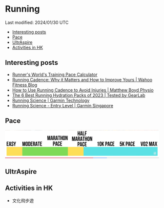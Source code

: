 # Running

Last modified: 2024/01/30 UTC

- [Interesting posts](#interesting-posts)
- [Pace](#pace)
- [UltrAspire](#ultraspire)
- [Activities in HK](#activities-in-hk)

## Interesting posts

- [Runner's World's Training Pace Calculator](https://assets.hearstapps.com/rwtools/rws-training-pace-calculator.html)
- [Running Cadence: Why it Matters and How to Improve Yours \| Wahoo Fitness Blog](https://www.wahoofitness.com/blog/running-cadence-why-it-matters-and-how-to-improve-yours/)
- [How to Use Running Cadence to Avoid Injuries \| Matthew Boyd Physio](https://matthewboydphysio.com/use-running-cadence-avoid-injuries/)
- [The 6 Best Running Hydration Packs of 2023 \| Tested by GearLab](https://www.outdoorgearlab.com/topics/fitness/best-hydration-pack-for-running)
- [Running Science \| Garmin Technology](https://www.garmin.com/en-US/garmin-technology/running-science/)
- [Running Science - Entry Level \| Garmin Singapore](https://www.garmin.com.sg/minisite/garmin-technology/running/entry-level/)

## Pace

![The FOD Runner: Asics Novablast 3 Review After 300 Miles (WOW)](attachments/running/pace.png)

## UltrAspire

## Activities in HK

- 文化飛步遊
